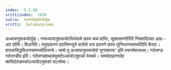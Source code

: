 ```yaml
---
index:  5.2.60
vrittiindex:  1836
sutra:  अध्यायानुवाकयोर्लुक्
vritti:  balamanorama 
---
```


अध्यायानुवाकयोर्लुक्। नन्वध्यायानुवाकयोरभिधेयत्वे छस्य कथं प्राप्तिः, सूक्तसाम्नोरिति नियमादित्यत आह--अत एवेति। विधानेति। मतुप्प्रकरण एवास्मिन्सूत्रे कर्तव्ये अत्र प्रकरणे छस्य लुग्विधानसामर्थादिति कैयटः। ज्ञापकसिद्धविधानसामर्थ्यादित्यन्ये। भाष्ये तु अध्यायानुवाकयोर्वा लुग्वक्तव्यः' इति वचनमेवारब्धम्। गर्दभाण्डः गर्दभाण्डीय इति। गर्दभाण्डशब्दसंयुक्तोऽध्यायोऽनुवाको वेत्यर्थः। भाष्योदाहरणादेव क्वचिदेतन्नामकोऽध्यायोऽनुवाको वाऽन्वेष्यः। 

